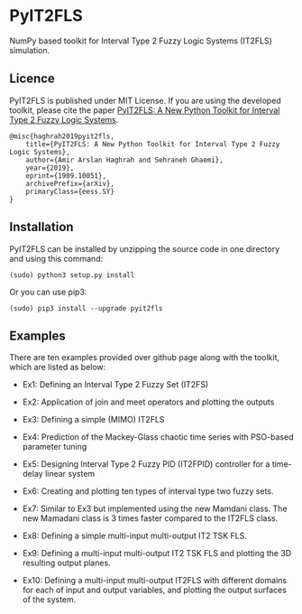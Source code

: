 PyIT2FLS
========
NumPy based toolkit for Interval Type 2 Fuzzy Logic Systems (IT2FLS) simulation.

## Licence
PyIT2FLS is published under MIT License. If you are using the developed toolkit, please cite the paper [PyIT2FLS: A New Python Toolkit for Interval Type 2 Fuzzy Logic Systems](https://arxiv.org/abs/1909.10051).

    @misc{haghrah2019pyit2fls,
        title={PyIT2FLS: A New Python Toolkit for Interval Type 2 Fuzzy Logic Systems},
        author={Amir Arslan Haghrah and Sehraneh Ghaemi},
        year={2019},
        eprint={1909.10051},
        archivePrefix={arXiv},
        primaryClass={eess.SY}
    }

## Installation
PyIT2FLS can be installed by unzipping the source code in one directory and using this command:

    (sudo) python3 setup.py install

Or you can use pip3:

    (sudo) pip3 install --upgrade pyit2fls

## Examples
There are ten examples provided over github page along with the toolkit, which are listed as below:

* Ex1: Defining an Interval Type 2 Fuzzy Set (IT2FS)

* Ex2: Application of join and meet operators and plotting the outputs

* Ex3: Defining a simple (MIMO) IT2FLS

* Ex4: Prediction of the Mackey-Glass chaotic time series with PSO-based parameter tuning

* Ex5: Designing Interval Type 2 Fuzzy PID (IT2FPID) controller for a time-delay linear system

* Ex6: Creating and plotting ten types of interval type two fuzzy sets.

* Ex7: Similar to Ex3 but implemented using the new Mamdani class. The new Mamadani class is 3 times faster compared to the IT2FLS class.

* Ex8: Defining a simple multi-input multi-output IT2 TSK FLS.

* Ex9: Defining a multi-input multi-output IT2 TSK FLS and plotting the 3D resulting output planes.

* Ex10: Defining a multi-input multi-output IT2FLS with different domains for each of input and output variables, and plotting the output surfaces of the system.


